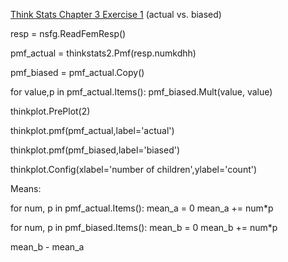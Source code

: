 [Think Stats Chapter 3 Exercise 1](http://greenteapress.com/thinkstats2/html/thinkstats2004.html#toc31) (actual vs. biased)

resp = nsfg.ReadFemResp()

pmf_actual = thinkstats2.Pmf(resp.numkdhh)

pmf_biased = pmf_actual.Copy()

for value,p in pmf_actual.Items():
    pmf_biased.Mult(value, value)
    
thinkplot.PrePlot(2)

thinkplot.pmf(pmf_actual,label='actual')

thinkplot.pmf(pmf_biased,label='biased')

thinkplot.Config(xlabel='number of children',ylabel='count')


Means:

for num, p in pmf_actual.Items():
    mean_a = 0
    mean_a += num*p
    
for num, p in pmf_biased.Items():
    mean_b = 0
    mean_b += num*p
    
mean_b - mean_a
